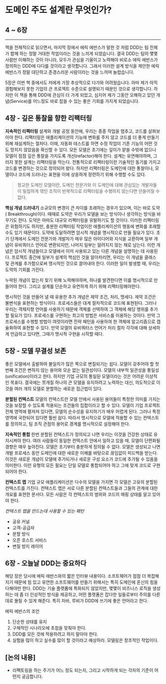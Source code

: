 # 도메인 주도 설계란 무엇인가?
## 4 ~ 6장
---
책을 전체적으로 읽으면서, 마지막 장에서 에릭 에반스가 말한 것 처럼 DDD는 팀 전체가 함께 하는 정말 거대한 작업이라는 것을 느끼게 되었습니다.
결국 DDD는 팀의 몇몇 사람만 이해하는 것이 아니라, 모두가 관심을 기울이고 노력해야 비로소 에릭 에반스가 정의하는 DDD에 다다를 것이라고 생각합니다.
그래서 이러한 설계 방식을 제안한 에릭 에반스가 정말 대단하고 존경스러운 사람이라는 것을 느끼며 놀랍습니다.

5장은 이번 책 중에서도 저에게 가장 추상적으로 다가와 어려웠습니다.
아마 제가 아직 경험해보지 못한 기업의 큰 프로젝트 수준으로 설명되기 때문인 것으로 생각합니다.
하지만 이 책을 통해 DDD에 관심이 더 가게 되었고, 심지어 제가 그동안 오해하고 있던 개념(Service)를 어느정도 바로 잡을 수 있는 좋은 기회를 가지게 되었습니다.

## 4장 - 깊은 통찰을 향한 리팩터링

**지속적인 리팩터링**
설계와 개발 공정 동안에, 우리는 종종 작업을 멈추고, 코드를 살펴보아야 한다.
리팩터링은 애플리케이션의 기능에 변화를 주지 않고 코드를 더 좋게 만들기 위해 재설계하는 절차다.
이때, 자동화 테스트를 하면 수정 작업이 기존 기능의 어떤 것도 망치지 않았음을 확신할 수 있다.
모든 모델은 초기에는 깊이가 얕을 수밖에 없으나 모델이 점점 깊은 통찰을 가지도록 개선(refactor)해야 한다.
설계는 유연해야하며, 그러지 못한 설계는 리팩터링을 막는다.
전통적으로 리팩터링이란 기술적인 동기를 가지고 코드를 변경하는 것으로 정의되어 왔다.
하지만 리팩터링은 도메인에 대한 통찰이나, 모델이나 코드에 드러나는 표현을 이에 상응하게 정련하기 위해 수행할 수도 있다.

> 정교한 도메인 모델이란, 도메인 전문가와 이 도메인에 대해 관심있는 개발자들이 밀접하게 엮인 조직이 반복적으로 리팩터링을 수행하지 않는다면 만들어질 수 없다.

**핵심 개념 드러내기**
소규모의 변경이 큰 차이를 초래하는 경우가 있으며, 이는 바로 도약(	Breakthrough)이다.
때때로 도약은 우리가 모델을 보는 방식이나 생각하는 방식을 바꾸기도 한다.
도약은 아마도 대규모 리팩터링을 유발하기도 할 것이다.
이러한 리팩터링은 위험하기도 하지만, 충분한 리팩터링 작업이란 애플리케이션의 행동에 변화를 초래할 수도 있기 때문이다.
도약에 도달하려면 암시적 개념을 명시적으로 만들 필요가 있다.
초기 단계에서 도메인 전문가와 개발자가 매우 많은 아이디어와 지식을 교환하며 일부 개념이 유비쿼터스 언어로 변환되지만, 나머지 일부는 알려지지 않는 채로 남는다.
이런 개념은 암시적 개념들이고 모델에서 이미 사용되고 있는 다른 개념을 설명하는 데 사용된다.
프로젝트 중간에 일부가 설계의 핵심인 것을 알아차리면, 우리는 이 개념을 클래스 및 관계를 추가함으로써 명시적인 것으로 끌어내야 한다.
이러한 일이 발생할 때, 우리는 도약의 기회를 가진다.

누락된 개념이 없는지 찾기 위해 노력해야하며, 하나를 발견한다면 이를 명시적으로 만들어야 한다.
그리고 설계를 단순하고 유연하게 하기 위해 리팩터링해야한다.

명시적인 것을 만들어 낼 때 유용한 추가 개념은 제약 조건, 처리, 명세다.
제약 조건은 불변식을 표현하는 방식이다.
프로세스들은 대게 절차적으로 코드에 표현된다.
그러나 우리는 객체지향 언어를 사용하기 때문에 객체를 선택하여 그 객체에 해당 행위를 추가할 필요가 있다.
프로세스를 구현하는 최고의 방법은 서비스를 이용하는 것이다. 만약 그 프로세스를 수행할 방법이 여럿이라면 전략 패턴을 사용하여 한 객체에 알고리즘으로 캡슐화하여 표현할 수 있다.
만약 모델의 유비쿼터스 언어가 처리 절차 각각에 대해 상세하게 언급하고 있다면, 그때가 명시적 구현을 시작할 때다.

## 5장 - 모델 무결성 보존
좋은 모델에서 출발하여 불일치가 많은 쪽으로 변질되기는 쉽다.
모델이 갖추어야 할 첫 번째 조건은 변하지 않는 용어와 모순 없는 일관성이다.
모델의 내부적 일관성을 통일성(unification)이라고 한다.
하지만 기업 규모의 통일된 모델이라는 것은 어려운 이상적인 목표다.
결국에는 쪼개질 하나의 큰 모델을 유지하려고 노력하는 대신, 의도적으로 이것을 여러 개의 모델로 분할하는 새로운 접근법이 있다.

**분할된 컨텍스트**
모델의 컨텍스트란 모델 안에서 사용된 용어들이 특정한 의미를 가지는 것을 보장할 수 있도록 적용되는 조건들의 집합이라고 할 수 있다.
모델이 기업 프로젝트 전체 영역에 펼져져 있다면, 모델의 순수성을 유지하기가 매우 어렵게 된다.
그러나 특정 영역에 국한되어 있다면 훨씬 쉽다.
따라서 명시적으로 모델에 적용할 수 있는 컨텍스트를 정의하고, 팀 조직 관점의 용어로 경계를 명시적으로 설정해야 한다.

**지속적인 통합**
한번 분할된 컨텍스트가 정의되고 나면 우리는 이것을 건강한 상태로 유지시켜야 한다.
여러 사람들이 동일한 컨텍스트 안에서 일하고 있을 때, 모델이 단편화될 경향은 매우 높아진다.
모델은 초기부터 충분하게 정의될 수 없다.
모델은 생성되고 나면 개발 프로세스 동안 도메인에 대한 새로운 이해를 바탕으로 끊임없이 피드백을 받는다.
이것은 새로운 개념이 모댈에 추가되거나 새로운 구성 요소가 코드에 추가될 수 있음을 의미한다.
이런 유형의 모든 필요는 단일 모델로 통합되어야 하고 그에 맞게 코드로 구현되어야 한다.

**컨텍스트 맵**
기업 규모 애플리케이션은 다수의 모델을 가지면 각 모델은 고유의 분할된 컨텍스트를 가진다.
컨텍스트 맵은 서로 다른 분할된 컨텍스트들과 그들의 관계에 대한 개요를 표현한 문서다.
모든 사람은 각 컨텍스트의 범위와 코드의 매핑 상태를 알고 있어야 한다.

*컨텍스트 맵을 만드는데 사용할 수 있는 패턴*
* 공유 커널
* 고객-공급자
* 분할 방식
* 오픈 호스트 서비스
* 변질 방지 레이어

## 6장 - 오늘날 DDD는 중요하다
해당 장은 당시에 에릭 에반스와의 짧은 인터뷰 내용이다.
소프트웨어가 점점 더 복잡해지기 때문에 힘 있고 유연한 소프트웨어를 만들기 위해서는 특히 도메인에 혼신의 힘을 다해야만 한다.
DDD는 기술 플랫폼에 특화되지 않았지만, 몇몇이 비즈니스 로직을 생성하는 데 좀 더 인상적인 방식을 제공하고, 어떤 플랫폼은 잡다한 일들로부터 주의를 다른데로 돌릴 수 있게 해준다.
특히 자바, 루비가 DDD에 쓰기에 좋은 언어라고 한다.

에릭 에반스의 조언
1. 단순한 상태를 유지
2. 구체적인 시나리오에 초첨을 맞춰야 한다.
3. DDD를 모든 것에 적용하려고 하지 말아야 한다.
4. 실험을 많이 하고 실수를 많이 할 것이라고 예상하라. 모델링은 창조적인 작업이다.

## [논의 내용]
* 리팩토링을 하는 주기가 어느 정도 되는지, 그리고 시작하게 되는 각자의 기준이 어떤지 궁금합니다.